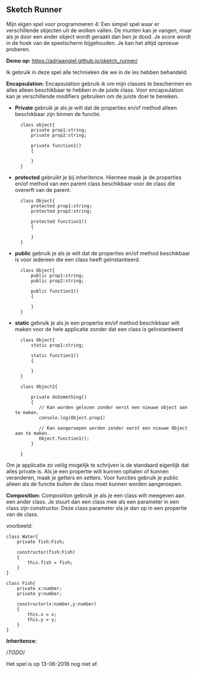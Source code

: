 ## **Sketch Runner**

Mijn eigen spel voor programmeren 4: Een simpel spel waar er verschillende objecten uit
de wolken vallen. De munten kan je vangen, maar als je door een ander object wordt geraakt 
dan ben je dood. Je score wordt in de hoek van de speelscherm bijgehouden. Je kan het altijd
opnieuw proberen. 

**Demo op:** https://adriaangiel.github.io/sketch_runner/

Ik gebruik in deze spel alle technieken die we in de les hebben behandeld.

**Encapsulation:**
Encapsulation gebruik ik om mijn classes te beschermen en alles alleen beschikbaar te hebben in de juiste class.
Voor encapsulation kan je verschillende modifiers gebruiken om de juiste doel te bereiken. 

* **Private** gebruik je als je wilt dat de properties en/of method alleen beschikbaar zijn binnen de functie.

        class object{
            private prop1:string;
            private prop2:string;
            
            private function1()
            {
            
            }
        }

* **protected** gebruikt je bij inheritence. Hiermee maak je de properties en/of method van een parent class beschikbaar voor de class
die overerft van de parent. 

        class Object{
            protected prop1:string;
            protected prop2:string;
            
            protected function1()
            {
            
            }
        }

* **public** gebruik je als je wilt dat de properties en/of method beschikbaar is voor iedereen die een class heeft geïnstantieerd.
        
        class Object{
            public prop1:string;
            public prop2:string;
            
            public function1()
            {
            
            }
        }


* **static** gebruik je als je een propertie en/of method beschikbaar wilt maken voor de hele applicatie zonder dat een class is geïnstantieerd

        class Object{
            static prop1:string;
            
            static function1()
            {
            
            }
        }
        
        class Object2{
            
            private doSomething()
            {
               // Kan worden gelezen zonder eerst een nieuwe object aan te maken. 
               console.log(Object.prop1)
            
               // Kan aangeroepen worden zonder eerst een nieuwe Object aan te maken. 
               Object.function1(); 
            }
            
        }

Om je applicatie zo veilig mogelijk te schrijven is de standaard eigenlijk dat alles private is. Als je een propertie wilt kunnen ophalen of 
kunnen veranderen, maak je getters en setters. Voor functies gebruik je public alleen als de functie buiten de class moet kunnen worden aangeroepen.
 

**Composition:**
Composition gebruik je als je een class wilt meegeven aan een ander class. Je stuurt dan een class mee als een parameter in een class zijn constructor.
Deze class parameter sla je dan op in een propertie van de class.

voorbeeld:
    
    class Water{
        private fish:Fish;
    
        constructor(fish:Fish)
        {
            this.fish = fish;
        }
    }
    
    class Fish{
        private x:number;
        private y:number;
        
        constructor(x:number,y:number)
        {
            this.x = x;
            this.y = y;
        }
    }

**Inheritence:**

/*TODO*/

Het spel is op 13-06-2018 nog niet af.